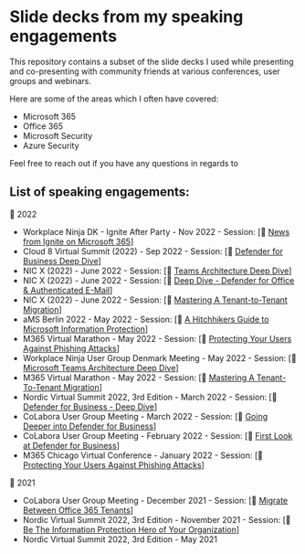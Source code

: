 # Slide decks from my speaking engagements
This repository contains a subset of the slide decks I used while presenting and co-presenting with community friends at various conferences, user groups and webinars.

Here are some of the areas which I often have covered:
- Microsoft 365
- Office 365
- Microsoft Security
- Azure Security

Feel free to reach out if you have any questions in regards to 

## List of speaking engagements:
📅 2022
- Workplace Ninja DK - Ignite After Party - Nov 2022 - Session: [💾 <a href = "https://github.com/peterschmidtdk/Slidedecks/blob/main/2022/2022.09.23%20-%20Cloud8%20-%20Peter%20Schmidt%20-%20Defender%20For%20Business%20Deep%20Dive.pdf"> News from Ignite on Microsoft 365</a>]
- Cloud 8 Virtual Summit (2022) - Sep 2022 - Session: [💾 <a href = "https://github.com/peterschmidtdk/Slidedecks/blob/main/2022/2022.09.23%20-%20Cloud8%20-%20Peter%20Schmidt%20-%20Defender%20For%20Business%20Deep%20Dive.pdf"> Defender for Business Deep Dive</a>]
- NIC X (2022) - June 2022 - Session: [💾 <a href = "https://github.com/peterschmidtdk/Slidedecks/blob/main/2022/2022.06.02%20-%20NIC2022%20-%20Michael%20and%20Peter%20-%20Teams%20Architecture%20Deep%20Dive.pdf"> Teams Architecture Deep Dive</a>]
- NIC X (2022) - June 2022 - Session: [💾 <a href = "https://github.com/peterschmidtdk/Slidedecks/blob/main/2022/2022.06.02%20-%20NIC2022%20-%20Michael%20and%20Peter%20-%20Deep%20Dive%20-%20Defender%20for%20Office%20%26%20Authenticated%20E-Mail.pdf"> Deep Dive - Defender for Office & Authenticated E-Mail</a>]
- NIC X (2022) - June 2022 - Session: [💾 <a href = "https://github.com/peterschmidtdk/Slidedecks/blob/main/2022/2022.06.02%20-%20NIC2022%20-%20Michael%20and%20Peter%20-%20Mastering%20a%20Tenant-To-Tenant%20Migration.pdf"> Mastering A Tenant-to-Tenant Migration</a>] 
- aMS Berlin 2022 - May 2022 - Session: [💾 <a href = "https://github.com/peterschmidtdk/Slidedecks/blob/main/2022/2022.05.19%20-%20aMS%20Berlin%202022%20-%20Peter%20Schmidt%20-%20A%20Hitchhikers%20Guide%20To%20Microsoft%20Information%20Protect.pdf"> A Hitchhikers Guide to Microsoft Information Protection</a>] 
- M365 Virtual Marathon - May 2022 - Session: [💾 <a href = "https://github.com/peterschmidtdk/Slidedecks/blob/main/2022/2022.05%20-%20M365VM22%20-%20Peter%20Schmidt%20-%20Protecting%20Your%20Users%20Against%20Phishing%20Attacks.pdf"> Protecting Your Users Against Phishing Attacks</a>] 
- Workplace Ninja User Group Denmark Meeting - May 2022 - Session: [💾 <a href = "https://github.com/peterschmidtdk/Slidedecks/blob/main/2022/2022.05%20-%20WorkplaceNinjaDK%20-%20Peter%20Schmidt%20-%20Teams%20Architecture%20Deep%20Dive.pdf"> Microsoft Teams Architecture Deep Dive</a>] 
- M365 Virtual Marathon - May 2022 - Session: [💾 <a href = "https://github.com/peterschmidtdk/Slidedecks/blob/main/2022/2022.05%20-%20M365VM22%20-%20Peter%20Schmidt%20-%20Mastering%20A%20Tenant-To-Tenant%20Migration.pdf"> Mastering A Tenant-To-Tenant Migration</a>] 
- Nordic Virtual Summit 2022, 3rd Edition - March 2022 - Session: [💾 <a href = "https://github.com/peterschmidtdk/Slidedecks/blob/main/2022/2022.03%20-%20NVS22%20-%20PeterSchmidtAndMortenThomsen%20-%20Defender%20for%20Business%20Deep%20Dive%20-%20Public.pdf"> Defender for Business - Deep Dive</a>] 
- CoLabora User Group Meeting - March 2022 - Session: [💾 <a href = "https://github.com/peterschmidtdk/Slidedecks/blob/main/2022/2022.03%20-%20CoLabora%202022%20March%20-%20Going%20Deeper%20into%20Defender%20for%20Business.pdf"> Going Deeper into Defender for Business</a>] 
- CoLabora User Group Meeting - February 2022 - Session: [💾 <a href = "https://github.com/peterschmidtdk/Slidedecks/blob/main/2022/2022.02%20-%20CoLabora%202022%20February%20-%20First%20Look%20at%20Defender%20for%20Business.pdf"> First Look at Defender for Business</a>] 
- M365 Chicago Virtual Conference - January 2022 - Session: [💾 <a href = "https://github.com/peterschmidtdk/Slidedecks/blob/main/2022/2022.01%20-%20M365%20-%20Peter%20Schmidt%20-%20Protecting%20Your%20Users%20Against%20Phishing%20Attacks.pdf"> Protecting Your Users Against Phishing Attacks</a>] 

📅 2021
- CoLabora User Group Meeting - December 2021 - Session: [💾 <a href = "https://github.com/peterschmidtdk/Slidedecks/blob/main/2021/2021.12%20-%20CoLabora%20December%202021%20-%20Migrate%20Between%20Office%20365%20Tenants.pdf"> Migrate Between Office 365 Tenants</a>] 
- Nordic Virtual Summit 2022, 3rd Edition - November 2021 - Session: [💾 <a href = "https://github.com/peterschmidtdk/Slidedecks/blob/main/2021/2021.11%20-%20NVS2021%20-%20PeterSchmidtAndMortenThomsen%20-%20Be%20the%20Information%20Protection%20Hero%20In%20Your%20Organization.pdf"> Be The Information Protection Hero of Your Organization</a>] 
- Nordic Virtual Summit 2022, 3rd Edition - May 2021
